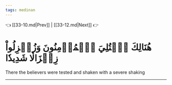```yaml
---
tags: medinan
---
```


👈 [[33-10.md|Prev]] | [[33-12.md|Next]] 👉

# هُنَالِكَ ٱبۡتُلِيَ ٱلۡمُؤۡمِنُونَ وَزُلۡزِلُواْ زِلۡزَالٗا شَدِيدٗا

There the believers were tested and shaken with a severe shaking

---

